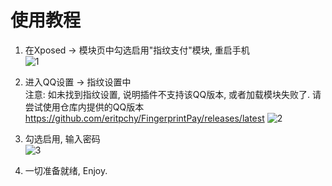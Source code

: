 # 使用教程

1. 在Xposed -> 模块页中勾选启用"指纹支付"模块, 重启手机\
![1](./1.jpg)

2. 进入QQ设置 -> 指纹设置中\
    注意: 如未找到指纹设置, 说明插件不支持该QQ版本, 或者加载模块失败了. 请尝试使用仓库内提供的QQ版本
    https://github.com/eritpchy/FingerprintPay/releases/latest
![2](./2.jpg)

3. 勾选启用, 输入密码\
![3](./3.jpg)

4. 一切准备就绪, Enjoy.
